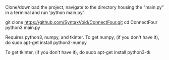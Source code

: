 Clone/download the project, navigate to the directory housing the "main.py" in a terminal and run 'python main.py'.

git clone https://github.com/SyntaxVoid/ConnectFour.git
cd ConnectFour
python3 main.py

Requires python3, numpy, and tkinter.
To get numpy, (if you don't have it), do
sudo apt-get install python3-numpy

To get tkinter, (if you don't have it), do
sudo apt-get install python3-tk
